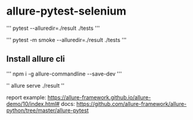# allure-pytest-selenium

'''
pytest --alluredir=./result ./tests
'''

'''
pytest -m smoke --alluredir=./result ./tests
'''

## Install allure cli
'''
npm i -g allure-commandline --save-dev
'''

''
allure serve ./result
''

report example: https://allure-framework.github.io/allure-demo/10/index.html#
docs: https://github.com/allure-framework/allure-python/tree/master/allure-pytest
